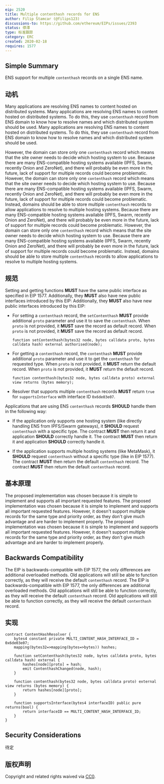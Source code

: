 ```yaml
---
eip: 2520
title: Multiple contenthash records for ENS
author: Filip Štamcar (@filips123)
discussions-to: https://github.com/ethereum/EIPs/issues/2393
status: 停滞
type: 标准跟踪
category: ERC
created: 2020-02-18
requires: 1577
---
```


## Simple Summary
ENS support for multiple `contenthash` records on a single ENS name.

## 动机
Many applications are resolving ENS names to content hosted on distributed systems. Many applications are resolving ENS names to content hosted on distributed systems. To do this, they use `contenthash` record from ENS domain to know how to resolve names and which distributed system should be used. Many applications are resolving ENS names to content hosted on distributed systems. To do this, they use `contenthash` record from ENS domain to know how to resolve names and which distributed system should be used.

However, the domain can store only one `contenthash` record which means that the site owner needs to decide which hosting system to use. Because there are many ENS-compatible hosting systems available (IPFS, Swarm, recently Onion and ZeroNet), and there will probably be even more in the future, lack of support for multiple records could become problematic. However, the domain can store only one `contenthash` record which means that the site owner needs to decide which hosting system to use. Because there are many ENS-compatible hosting systems available (IPFS, Swarm, recently Onion and ZeroNet), and there will probably be even more in the future, lack of support for multiple records could become problematic. Instead, domains should be able to store multiple `contenthash` records to allow applications to resolve to multiple hosting systems. Because there are many ENS-compatible hosting systems available (IPFS, Swarm, recently Onion and ZeroNet), and there will probably be even more in the future, lack of support for multiple records could become problematic. However, the domain can store only one `contenthash` record which means that the site owner needs to decide which hosting system to use. Because there are many ENS-compatible hosting systems available (IPFS, Swarm, recently Onion and ZeroNet), and there will probably be even more in the future, lack of support for multiple records could become problematic. Instead, domains should be able to store multiple `contenthash` records to allow applications to resolve to multiple hosting systems.

## 规范
Setting and getting functions **MUST** have the same public interface as specified in EIP 1577. Additionally, they **MUST** also have new public interfaces introduced by this EIP: Additionally, they **MUST** also have new public interfaces introduced by this EIP:

* For setting a `contenthash` record, the `setContenthash` **MUST** provide additional `proto` parameter and use it to save the `contenthash`. When `proto` is not provided, it **MUST** save the record as default record. When `proto` is not provided, it **MUST** save the record as default record.

  ```solidity
  function setContenthash(bytes32 node, bytes calldata proto, bytes calldata hash) external authorised(node);
  ```

* For getting a `contenthash` record, the `contenthash` **MUST** provide additional `proto` parameter and use it to get the `contenthash` for requested type. When `proto` is not provided, it **MUST** return the default record. When `proto` is not provided, it **MUST** return the default record.

  ```solidity
  function contenthash(bytes32 node, bytes calldata proto) external view returns (bytes memory);
  ```

* Resolver that supports multiple `contenthash` records **MUST** return `true` for `supportsInterface` with interface ID `0x6de03e07`.

Applications that are using ENS `contenthash` records **SHOULD** handle them in the following way:

* If the application only supports one hosting system (like directly handling ENS from IPFS/Swarm gateways), it **SHOULD** request `contenthash` with a specific type. The contract **MUST** then return it and application **SHOULD** correctly handle it. The contract **MUST** then return it and application **SHOULD** correctly handle it.

* If the application supports multiple hosting systems (like MetaMask), it **SHOULD** request `contenthash` without a specific type (like in EIP 1577). The contract **MUST** then return the default `contenthash` record. The contract **MUST** then return the default `contenthash` record.

## 基本原理
The proposed implementation was chosen because it is simple to implement and supports all important requested features. The proposed implementation was chosen because it is simple to implement and supports all important requested features. However, it doesn't support multiple records for the same type and priority order, as they don't give much advantage and are harder to implement properly. The proposed implementation was chosen because it is simple to implement and supports all important requested features. However, it doesn't support multiple records for the same type and priority order, as they don't give much advantage and are harder to implement properly.

## Backwards Compatibility
The EIP is backwards-compatible with EIP 1577, the only differences are additional overloaded methods. Old applications will still be able to function correctly, as they will receive the default `contenthash` record. The EIP is backwards-compatible with EIP 1577, the only differences are additional overloaded methods. Old applications will still be able to function correctly, as they will receive the default `contenthash` record. Old applications will still be able to function correctly, as they will receive the default `contenthash` record.

## 实现
```solidity
contract ContentHashResolver {
    bytes4 constant private MULTI_CONTENT_HASH_INTERFACE_ID = 0x6de03e07;
    mapping(bytes32=>mapping(bytes=>bytes)) hashes;

    function setContenthash(bytes32 node, bytes calldata proto, bytes calldata hash) external {
        hashes[node][proto] = hash;
        emit ContenthashChanged(node, hash);
    }

    function contenthash(bytes32 node, bytes calldata proto) external view returns (bytes memory) {
        return hashes[node][proto];
    }

    function supportsInterface(bytes4 interfaceID) public pure returns(bool) {
        return interfaceID == MULTI_CONTENT_HASH_INTERFACE_ID;
    }
}
```

## Security Considerations
待定

## 版权声明
Copyright and related rights waived via [CC0](../LICENSE.md).
